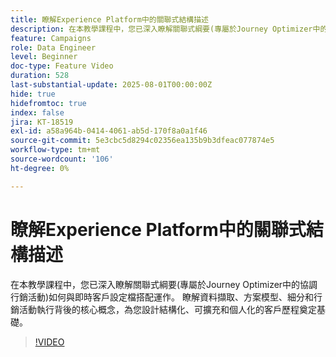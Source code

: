 ```yaml
---
title: 瞭解Experience Platform中的關聯式結構描述
description: 在本教學課程中，您已深入瞭解關聯式綱要(專屬於Journey Optimizer中的協調行銷活動)如何與即時客戶設定檔搭配運作。 瞭解資料擷取、方案模型、細分和行銷活動執行背後的核心概念，為您設計結構化、可擴充和個人化的客戶歷程奠定基礎。
feature: Campaigns
role: Data Engineer
level: Beginner
doc-type: Feature Video
duration: 528
last-substantial-update: 2025-08-01T00:00:00Z
hide: true
hidefromtoc: true
index: false
jira: KT-18519
exl-id: a58a964b-0414-4061-ab5d-170f8a0a1f46
source-git-commit: 5e3cbc5d8294c02356ea135b9b3dfeac077874e5
workflow-type: tm+mt
source-wordcount: '106'
ht-degree: 0%

---
```


# 瞭解Experience Platform中的關聯式結構描述

在本教學課程中，您已深入瞭解關聯式綱要(專屬於Journey Optimizer中的協調行銷活動)如何與即時客戶設定檔搭配運作。 瞭解資料擷取、方案模型、細分和行銷活動執行背後的核心概念，為您設計結構化、可擴充和個人化的客戶歷程奠定基礎。

>[!VIDEO](https://video.tv.adobe.com/v/3470214/?learn=on&enablevpops)
